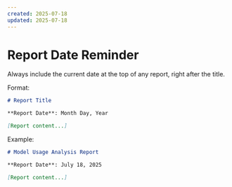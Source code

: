 ```yaml
---
created: 2025-07-18
updated: 2025-07-18
---
```


# Report Date Reminder

Always include the current date at the top of any report, right after the title.

Format:
```markdown
# Report Title

**Report Date**: Month Day, Year

[Report content...]
```

Example:
```markdown
# Model Usage Analysis Report

**Report Date**: July 18, 2025

[Report content...]
```